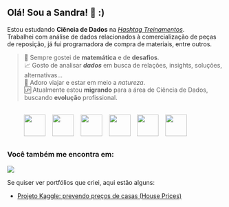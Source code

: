 ## Olá! Sou a Sandra! 👋 :)

Estou estudando **Ciência de Dados** na [*Hashtag Treinamentos*](https://hashtagtreinamentos.com/).<br>
Trabalhei com análise de dados relacionados à comercialização de peças de reposição, já fui programadora de compra de materiais, entre outros.

> 🟰 Sempre gostei de **matemática** e de **desafios**.<br>
📈 Gosto de analisar ***dados*** em busca de relações, insights, soluções, alternativas...<br>
🌅 Adoro viajar e estar em meio a *natureza*.<br>
🆙 Atualmente estou **migrando** para a área de Ciência de Dados, buscando **evolução** profissional.
<br>
<div stile="display: inline">
&nbsp;&nbsp;&nbsp;&nbsp;&nbsp;&nbsp;&nbsp;&nbsp;&nbsp;
<img src="https://cdn.jsdelivr.net/gh/devicons/devicon@latest/icons/jupyter/jupyter-original-wordmark.svg" width="50"/>&nbsp;&nbsp;&nbsp;
<img src="https://cdn.jsdelivr.net/gh/devicons/devicon@latest/icons/python/python-original-wordmark.svg" width="50"/>&nbsp;&nbsp;&nbsp;
<img src="https://cdn.jsdelivr.net/gh/devicons/devicon@latest/icons/numpy/numpy-original-wordmark.svg" width="50"/>&nbsp;&nbsp;&nbsp;
<img src="https://cdn.jsdelivr.net/gh/devicons/devicon@latest/icons/pandas/pandas-original-wordmark.svg" width="50"/>&nbsp;&nbsp;&nbsp;
<img src="https://cdn.jsdelivr.net/gh/devicons/devicon@latest/icons/matplotlib/matplotlib-original-wordmark.svg" width="50"/>&nbsp;&nbsp;&nbsp;
<img src="https://cdn.jsdelivr.net/gh/devicons/devicon@latest/icons/scikitlearn/scikitlearn-original.svg" width="50"/>&nbsp;&nbsp;&nbsp;
</div>

##
### Você também me encontra em:

<a href="https://br.linkedin.com/in/sandra-cristina-jakoby"><img src="https://img.shields.io/badge/linkedin-%230077B5.svg?style=flat&logo=linkedin&logoColor=white"></a>

Se quiser ver portfólios que criei, aqui estão alguns:
- <a href="https://github.com/sandrajak/HousePrices">Projeto Kaggle: prevendo preços de casas (House Prices)</a>
